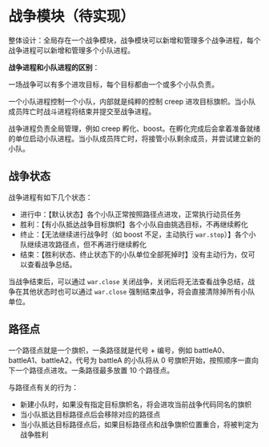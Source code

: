 # 战争模块（待实现）

整体设计：全局存在一个战争模块，战争模块可以新增和管理多个战争进程，每个战争进程可以新增和管理多个小队进程。

**战争进程和小队进程的区别**：

一场战争可以有多个进攻目标，每个目标都由一个或多个小队负责。

一个小队进程控制一个小队，内部就是纯粹的控制 creep 进攻目标旗帜。当小队成员阵亡时战斗进程将结束并提交至战争进程。

战争进程负责全局管理，例如 creep 孵化、boost。在孵化完成后会拿着准备就绪的单位启动小队进程。当小队成员阵亡时，将接管小队剩余成员，并尝试建立新的小队。

## 战争状态

战争进程有如下几个状态：

- 进行中：【默认状态】各个小队正常按照路径点进攻，正常执行动员任务
- 胜利：【有小队抵达战争目标旗帜】各个小队自由挑选目标，不再继续孵化
- 终止：【无法继续进行战争时（如 boost 不足，主动执行 `war.stop`）】各个小队继续进攻路径点，但不再进行继续孵化
- 结束：【胜利状态、终止状态下的小队单位全部死掉时】没有主动行为，仅可以查看战争总结。

当战争结束后，可以通过 `war.close` 关闭战争，关闭后将无法查看战争总结，战争在其他状态时也可以通过 `war.close` 强制结束战争，将会直接清除掉所有小队单位。

## 路径点

一个路径点就是一个旗帜，一条路径就是代号 + 编号，例如 battleA0、battleA1、battleA2，代号为 battleA 的小队将从 0 号旗帜开始，按照顺序一直向下一个路径点进攻。一条路径最多放置 10 个路径点。

与路径点有关的行为：

- 新建小队时，如果没有指定目标旗帜名，将会进攻当前战争代码同名的旗帜
- 当小队抵达目标路径点后会移除对应的路径点
- 当小队抵达目标路径点后，如果目标路径点和战争旗帜位置重合，将被判定为战争胜利